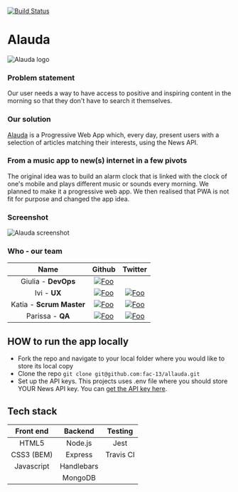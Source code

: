 [![Build Status](https://travis-ci.org/fac-13/allauda.svg?branch=master)](https://travis-ci.org/fac-13/allauda)

# Alauda 
![Alauda logo](https://github.com/fac-13/allauda/blob/master/public/images/icons/icon-384x384.png)



### Problem statement
Our user needs a way to have access to positive and inspiring content in the morning so that they don't have to search it themselves. 

### Our solution
[Alauda](https://alauda.herokuapp.com/) is a Progressive Web App which, every day, present users with a selection of articles matching their interests, using the News API.

### From a music app to new(s) internet in a few pivots
The original idea was to build an alarm clock that is linked with the clock of one's mobile and plays different music or sounds every morning. We planned to make it a progressive web app. We then realised that PWA is not fit for purpose and changed the app idea.

### Screenshot

![Alauda screenshot](https://user-images.githubusercontent.com/29815092/40229539-6fc01346-5a8c-11e8-8a71-5bb55c97950b.gif)

### Who - our team

|   Name   |                                                          Github                                                                                                      |                                   Twitter                                    |
| :------: | :----------------------------------------------------------------------------------------------: | :--------------------------------------------------------------------------: |
|  Giulia - **DevOps**   | [![Foo](https://cdn4.iconfinder.com/data/icons/iconsimple-logotypes/512/github-16.png)](https://github.com/GiuliaTeggi)|
|  Ivi - **UX**  | [![Foo](https://cdn4.iconfinder.com/data/icons/iconsimple-logotypes/512/github-16.png)](https://github.com/isnotafunction) | [![Foo](https://twitter.com/favicon.ico)](https://twitter.com/isnotafunction)|
|   Katia - **Scrum Master**  |   [![Foo](https://cdn4.iconfinder.com/data/icons/iconsimple-logotypes/512/github-16.png)](https://github.com/missKatiaPunter)   |   [![Foo](https://twitter.com/favicon.ico)](https://twitter.com/4theLoveOfCode)  |                                                                              |
| Parissa - **QA** | [![Foo](https://cdn4.iconfinder.com/data/icons/iconsimple-logotypes/512/github-16.png)](https://github.com/Parissai)  | [![Foo](https://twitter.com/favicon.ico)](https://twitter.com/Sottotitolato)  |

## HOW to run the app locally


* Fork the repo and navigate to your local folder where you would like to store its local copy
* Clone the repo
`git clone git@github.com:fac-13/allauda.git`
* Set up the API keys. This projects uses .env file where you should store YOUR News API key. You can [get the API key here](https://newsapi.org/).


## Tech stack
 

| Front end             | Backend              | Testing    | 
|:---------------------:|:--------------------:|:----------:|
| HTML5                 | Node.js              | Jest       | 
| CSS3 (BEM)            | Express              | Travis CI  | 
| Javascript            | Handlebars           |            |                    
|                       | MongoDB              |            |                    
